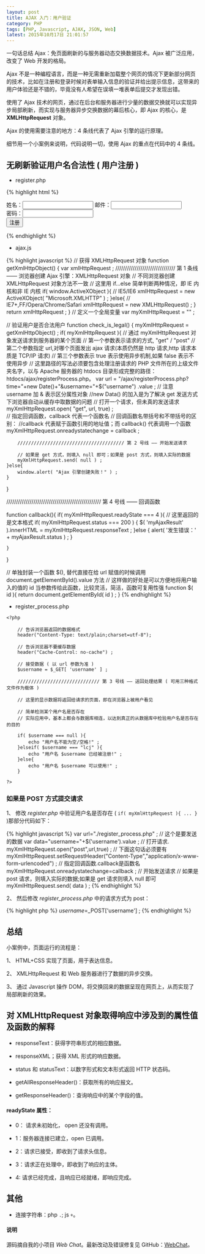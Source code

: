 ```yaml
---
layout: post
title: AJAX 入门：用户验证
category: PHP
tags: [PHP, Javascript, AJAX, JSON, Web]
latest: 2015年10月17日 21:01:57
---
```


一句话总结 Ajax：免页面刷新的与服务器动态交换数据技术。Ajax 被广泛应用，改变了 Web 开发的格局。

Ajax 不是一种编程语言，而是一种无需重新加载整个网页的情况下更新部分网页的技术，比如在注册和登录时候对表单输入信息的验证并给出提示信息，这带来的用户体验还是不错的，毕竟没有人希望在误填一堆表单后提交才发现出错。

使用了 Ajax 技术的网页，通过在后台和服务器进行少量的数据交换就可以实现异步局部刷新，而实现与服务器异步交换数据的幕后核心，即 Ajax 的核心，是 __XMLHttpRequest__ 对象。

Ajax 的使用需要注意的地方：4 条线代表了 Ajax 引擎的运行原理。

细节用一个小案例来说明，代码说明一切，使用 Ajax 的重点在代码中的 4 条线。

无刷新验证用户名合法性 ( 用户注册 )
-

- register.php

{% highlight html %}
<!DOCTYPE html>
<html lang="zh">
<head>
<meta http-equiv="content-type" content="text/html; charset=utf-8">
<title>用户注册</title></head>

<body>
<!-- 这里不需要填入 action 的响应文件，因为已经交给 Ajax 引擎去完成 -->
<form method="post">
<!-- onkeyup 的作用是检测用户输入的每一个字母并作出相应回应 -->
姓名：<input type="text" name="username"  onkeyup="checkName();"  id="username">
<!-- 1. 手动检测按钮，只有点击该按钮， Ajax 引擎才会工作并将处理结果返回给用户 -->
<!-- <input type="button" onclick="checkName();" value="验证用户名是否可用"> -->
<!-- 2. 隐藏提示框，只将 Ajax 引擎的处理结果返回给用户 -->
<input type="hidden" onclick="checkName();" value="验证用户名是否可用">
邮件：<input type="text" name="email" id="email"><br>
密码：<input type="password" name="pass_word" id="password"><br>
<input type="submit" value="注册"></form>
<p style="color:red" type="text" id="myAjaxResult"></p>
<script src="./js/ajax.js"></script></body></html>
{% endhighlight %}

- ajax.js

{% highlight javascript %}
// 获得 XMLHttpRequest 对象
function getXmlHttpObject() {
	var xmlHttpRequest ;
	/////////////////////////////// 第 1 条线 —— 浏览器创建 Ajax 引擎：XMLHttpRequest 对象
	// 不同浏览器创建 XMLHttpRequest 对象方法不一致
	// 这里用 if...else 简单判断两种情况，即 IE 内核和非 IE 内核
	if( window.ActiveXObject ){
		// IE5/IE6 
		xmlHttpRequest = new ActiveXObject( "Microsoft.XMLHTTP" ) ;
	}else{
		// IE7+,FF/Opera/Chrome/Safari
		xmlHttpRequest = new XMLHttpRequest() ;
	}
	return xmlHttpRequest ;
}
// 定义一个全局变量
var myXmlHttpRequest = "" ;

// 验证用户是否合法用户
function check_is_legal() {
	myXmlHttpRequest = getXmlHttpObject() ;
	if( myXmlHttpRequest ){
		// 通过 myXmlHttpRequest 对象发送请求到服务器的某个页面
		// 第一个参数表示请求的方式, "get"  / "post"
		// 第二个参数指定 url,对哪个页面发出 ajax 请求(本质仍然是 http 请求,http 请求本质是 TCP/IP 请求)
		// 第三个参数表示 true 表示使用异步机制,如果 false 表示不使用异步
		// 这里路径的写法必须要包含处理注册请求的 PHP 文件所在的上级文件夹名字，以与 Apache 服务器的 htdocs 目录形成完整的路径：htdocs/ajax/registerProcess.php。
		var url = "/ajax/registerProcess.php?time="+new Date()+"&username="+$("username") .value ;
		// 注意 username 加 & 表示区分属性对象
		//new Data() 的加入是为了解决 get 发送方式下浏览器自动从缓存中取数据的问题
		// 打开一个请求，但未真的发送请求
		myXmlHttpRequest.open( "get", url, true) ;		
		// 指定回调函数，callback 代表一个函数名
		// 回调函数名带括号和不带括号的区别：
		//callback 代表赋于函数引用的地址值；而 callback() 代表调用一个函数
		myXmlHttpRequest.onreadystatechange = callback ;
		
		/////////////////////////////////////// 第 2 号线 —— 开始发送请求

		// 如果是 get 方式，则填入 null 即可；如果是 post 方式，则填入实际的数据
		myXmlHttpRequest.send( null ) ;
	}else{
		window.alert( "Ajax 引擎创建失败！" ) ;
	}
}


///////////////////////////////////////////////// 第 4 号线 —— 回调函数

function callback(){
	if( myXmlHttpRequest.readyState === 4 ){
		// 这里返回的是文本格式
		if( myXmlHttpRequest.status === 200 ) {
			$( 'myAjaxResult' ).innerHTML =  myXmlHttpRequest.responseText ;
		}else {
			alert( '发生错误：' + myAjaxResult.status ) ;
		}
		
	}
}

// 单独封装一个函数 $(), 替代直接在给 url 赋值的时候调用 document.getElementById().value 方法 
// 这样做的好处是可以方便地将用户输入的值的 id 当参数传给此函数，比较灵活，简洁，函数可复用性强 
function $( id ){
	return document.getElementById( id ) ;
}
{% endhighlight %}


- register_process.php

```
<?php

	// 告诉浏览器返回的数据格式
	header("Content-Type: text/plain;charset=utf-8");

	// 告诉浏览器不要缓存数据
	header("Cache-Control: no-cache") ;

	// 接受数据 ( 以 url 参数为准 )
	$username = $_GET[ 'username' ] ;

	////////////////////////////// 第 3 号线 —— 送回处理结果 ( 可用三种格式文件作为载体 )

	// 这里的显示数据将返回给请求的页面，即在浏览器上被用户看见

	// 简单检测某个用户名是否存在
	// 实际应用中，基本上都会与数据库相连，以达到真正的从数据库中检验用户名是否存在的目的

	if( $username === null ){
		echo "用户名不能为空/空格!" ;
	}elseif( $username === "lcj" ){
		echo "用户名 $username 已经被注册!" ;		
	}else{
		echo "用户名 $username 可以使用!" ;
	}

?>
```

### 如果是 POST 方式提交请求

1、 修改 _register.php_ 中验证用户名是否存在 ( `if( myXmlHttpRequest ){ ... }` )那部分代码如下：

{% highlight javascript %}
var url="./register_process.php" ;
// 这个是要发送的数据
var data="username="+$('username').value ;
// 打开请求.
myXmlHttpRequest.open("post",url,true) ;
// 下面这句话必须要有
myXmlHttpRequest.setRequestHeader("Content-Type","application/x-www-form-urlencoded") ;
// 指定回调函数.callback是函数名
myXmlHttpRequest.onreadystatechange=callback ;
// 开始发送请求
// 如果是 post 请求，则填入实际的数据;如果是 get 请求则填入 null 即可
myXmlHttpRequest.send( data ) ;
{% endhighlight %}

2、 然后修改 _register_process.php_ 中的请求方式为 post：

{% highlight php %}
$username=$_POST['username'] ;
{% endhighlight %}

总结
-

小案例中，页面运行的流程是：

1、 HTML+CSS 实现了页面，用于表达信息。

2、 XMLHttpRequest 和 Web 服务器进行了数据的异步交换。

3、 通过 Javascript 操作 DOM，将交换回来的数据呈现在网页上，从而实现了局部刷新的效果。

对 XMLHttpRequest 对象取得响应中涉及到的属性值及函数的解释
-

- responseText：获得字符串形式的相应数据。

- responseXML；获得 XML 形式的响应数据。

- status 和 statusText：以数字形式和文本形式返回 HTTP 状态码。

- getAllResponseHeader()：获取所有的响应报文。

- getResponseHeader()：查询响应中的某个字段的值。

#### readyState 属性：

- 0： 请求未初始化， open 还没有调用。

- 1：服务器连接已建立，open 已调用。

- 2：请求已接受，即收到了请求头信息。

- 3：请求正在处理中，即收到了响应的主体。

- 4: 请求已经完成，且响应已经就绪，即响应完成。

其他
-

- 连接字符串：php `.`; js `+`。

#### 说明

源码摘自我的小项目 _Web Chat_。最新改动及错误修复见 GitHub：[WebChat](https://github.com/lamChuanJiang/LBD/tree/master/WebChat)。
